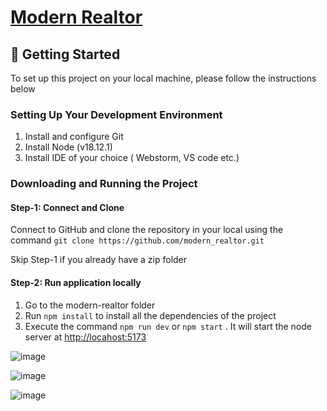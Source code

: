 # [Modern Realtor](https://modern-realtor.onrender.com)

## 🚀 Getting Started

To set up this project on your local machine, please follow the instructions below

### Setting Up Your Development Environment

1) Install and configure Git
2) Install Node (v18.12.1)
3) Install IDE of your choice ( Webstorm, VS code etc.)

### Downloading and Running the Project

#### Step-1: Connect and Clone

   Connect to GitHub and clone the repository in your local using the
   command ``` git clone https://github.com/modern_realtor.git ```

   Skip Step-1 if you already have a zip folder

#### Step-2: Run application locally

1) Go to the modern-realtor folder
2) Run ``` npm install ``` to install all the dependencies of the project
3) Execute the command ``` npm run dev ``` or ``` npm start ``` . It will start the node server at <http://locahost:5173>

![image](https://github.com/DiptiPrabhavale11/Modern-Realtor/assets/113642858/9975601d-8fd8-4e13-9f94-682749038641)

![image](https://github.com/DiptiPrabhavale11/Modern-Realtor/assets/113642858/b051d4d9-3a46-4650-b1f8-81e0e7e60ac8)

![image](https://github.com/DiptiPrabhavale11/Modern-Realtor/assets/113642858/d4fabe33-599a-4048-be51-06975120681c)



